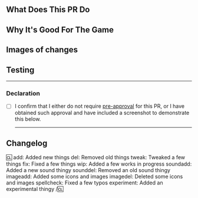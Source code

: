 <!-- By ticking or leaving ticked the option "Allow edits and access to secrets by maintainers" you give permission for repository maintainers to push changes to your branch without explicitly asking. -->

<!-- Write **BELOW** The Headers and **ABOVE** The comments else it may not be viewable. -->
<!-- You can view Contributing.MD for a detailed description of the pull request process. -->

## What Does This PR Do

<!-- Include a small to medium description of what your PR changes. -->
<!-- Document all changes, as not doing this may delay reviews or even discourage maintainers from merging your PR! -->
<!-- If your PR fixes an issue, add "Fixes #1234" somewhere in the PR description. This will automatically close the bug upon PR submission. -->

## Why It's Good For The Game

<!-- Add a short description of why you think these changes would benefit the game. If you can't justify it in words, it might not be worth adding. -->

## Images of changes

<!-- If you did not make a map or sprite edit, you may delete this section. You may include a gif or mp4 of your feature if you want. -->

## Testing

<!-- How did you test the PR, if at all? -->

<hr>

### Declaration

- [ ] I confirm that I either do not require [pre-approval](https://github.com/ParadiseSS13/Paradise/blob/master/docs/CODE_OF_CONDUCT.md#types-of-changes-that-need-approval) for this PR, or I have obtained such approval and have included a screenshot to demonstrate this below.
  <!-- Replace the box with [x] to mark as complete. -->
  <!-- Ensure there are no spaces between the x and the square brackets [] else this will not work properly. -->
  <hr>

## Changelog

:cl:
add: Added new things
del: Removed old things
tweak: Tweaked a few things
fix: Fixed a few things
wip: Added a few works in progress
soundadd: Added a new sound thingy
sounddel: Removed an old sound thingy
imageadd: Added some icons and images
imagedel: Deleted some icons and images
spellcheck: Fixed a few typos
experiment: Added an experimental thingy
/:cl:

<!-- Both :cl:'s are required for the changelog to work! You can put your name to the right of the first :cl: if you want to overwrite your GitHub username as author ingame. -->
<!-- You can use multiple of the same prefix (they're only used for the icon ingame) and delete the unneeded ones. Despite some of the tags, changelogs should generally represent how a player might be affected by the changes rather than a summary of the PR's contents. -->
<!-- If a PR has no impact on players (i.e. a code refactor that does not change functionality) then the entire Changelog heading and contents can be removed. -->
